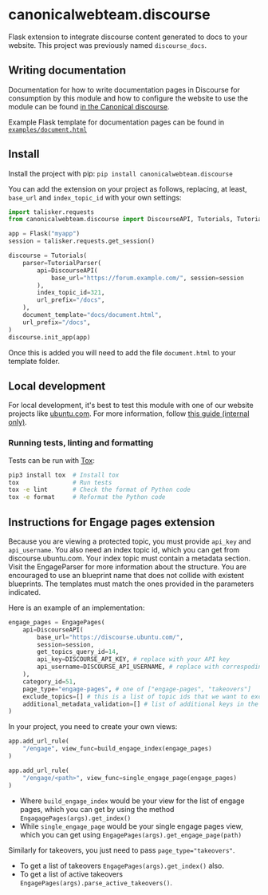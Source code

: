 # canonicalwebteam.discourse

Flask extension to integrate discourse content generated to docs to your website. This project was previously named `discourse_docs`.

## Writing documentation

Documentation for how to write documentation pages in Discourse for consumption by this module and how to configure the website to use the module can be found [in the Canonical discourse](https://discourse.canonical.com/t/creating-discourse-based-documentation-pages/159).

Example Flask template for documentation pages can be found in [`examples/document.html`](https://github.com/canonical-web-and-design/canonicalwebteam.discourse/blob/main/examples/document.html)

## Install

Install the project with pip: `pip install canonicalwebteam.discourse`

You can add the extension on your project as follows, replacing, at least, `base_url` and `index_topic_id` with your own settings:

```python
import talisker.requests
from canonicalwebteam.discourse import DiscourseAPI, Tutorials, TutorialParser

app = Flask("myapp")
session = talisker.requests.get_session()

discourse = Tutorials(
    parser=TutorialParser(
        api=DiscourseAPI(
            base_url="https://forum.example.com/", session=session
        ),
        index_topic_id=321,
        url_prefix="/docs",
    ),
    document_template="docs/document.html",
    url_prefix="/docs",
)
discourse.init_app(app)
```

Once this is added you will need to add the file `document.html` to your template folder.

## Local development

For local development, it's best to test this module with one of our website projects like [ubuntu.com](https://github.com/canonical-web-and-design/ubuntu.com/). For more information, follow [this guide (internal only)](https://discourse.canonical.com/t/how-to-run-our-python-modules-for-local-development/308).

### Running tests, linting and formatting

Tests can be run with [Tox](https://tox.wiki/en/latest/):

``` bash
pip3 install tox  # Install tox
tox               # Run tests
tox -e lint       # Check the format of Python code
tox -e format     # Reformat the Python code
```

## Instructions for Engage pages extension

Because you are viewing a protected topic, you must provide `api_key` and `api_username`. You also need an index topic id, which you can get from discourse.ubuntu.com. Your index topic must contain a metadata section. Visit the EngageParser for more information about the structure. You are encouraged to use an blueprint name that does not collide with existent blueprints. The templates must match the ones provided in the parameters indicated.

Here is an example of an implementation:

```python
engage_pages = EngagePages(
    api=DiscourseAPI(
        base_url="https://discourse.ubuntu.com/",
        session=session,
        get_topics_query_id=14,
        api_key=DISCOURSE_API_KEY, # replace with your API key
        api_username=DISCOURSE_API_USERNAME, # replace with correspoding username
    ),
    category_id=51,
    page_type="engage-pages", # one of ["engage-pages", "takeovers"]
    exclude_topics=[] # this is a list of topic ids that we want to exclude from Markdown error checks
    additional_metadata_validation=[] # list of additional keys in the metadata table that you want to validate existence for e.g. language
)
```

In your project, you need to create your own views:

```python
app.add_url_rule(
    "/engage", view_func=build_engage_index(engage_pages)
)

app.add_url_rule(
    "/engage/<path>", view_func=single_engage_page(engage_pages)
)
```

- Where `build_engage_index` would be your view for the list of engage pages, which you can get by using the method `EngagagePages(args).get_index()`
- While `single_engage_page` would be your single engage pages view, which you can get using `EngagePages(args).get_engage_page(path)`

Similarly for takeovers, you just need to pass `page_type="takeovers"`.

- To get a list of takeovers `EngagePages(args).get_index()` also.
- To get a list of active takeovers `EngagePages(args).parse_active_takeovers()`.